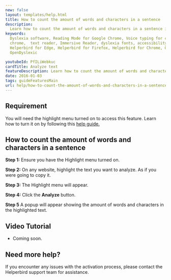 ```yaml
---
new: false
layout: templates/help.html
title: How to count the amount of words and characters in a sentence
description:
  Learn how to count the amount of words and characters in a sentence in Chrome, Firefox and Edge.
keywords:
  Dyslexia software, Reading Mode for Google Chrome, Voice typing for chrome, Text to speech for
  chrome,  text reader, Immersive Reader, dyslexia fonts, accessibility software, dyslexia software,
  Helperbird for Edge, Helperbird for Firefox, Helperbird for Chrome, Opendyslexic for Chrome,
  OpenDyslexic

youtubeId: PfILiWebkuc
cardTitle: Analyze text
featureDescription: Learn how to count the amount of words and characters in a sentence
date: 2016-01-03
tags: guideFeaturesMain
url: help/how-to-count-the-amount-of-words-and-characters-in-a-sentence/
---
```


## Requirement 

You will need the highlight menu turned on to access this feature. Learn how to turn it on by following this [help guide.](/how-to-turn-on-the-highlight-menu-in-helperbird)


## How to count the amount of words and characters in a sentence

**Step 1:** Ensure you have the Highlight menu turned on.

**Step 2:** On any website, highlight the text you want to analyze. As if you were going to copy it.

**Step 3:** The Highlight menu will appear.

**Step 4:** Click the **Analyze** button.

**Step 5** A popup will appear showing the amount of words and characters in the highlighted text.


## Video Tutorial

- Coming soon.

## Need more help?

If you encounter any issues with the activation process, please contact the Helperbird support team for assistance.
